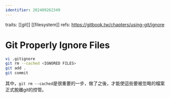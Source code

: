 ```yaml
---
identifier: 202409262349
---
```

traits: [[git]] [[filesystem]]
refs: https://gitbook.tw/chapters/using-git/ignore
# Git Properly Ignore Files
```sh
vi .gitignore
git rm --cached <IGNORED FILES>
git add .
git commit
```

其中，`git rm --cached`是很重要的一步，做了之後，才能使這些要被忽略的檔案正式脫離git的控管。